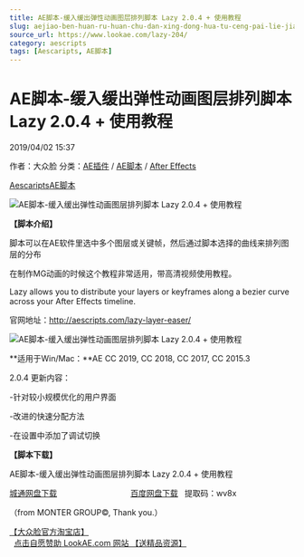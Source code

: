 ```yaml
---
title: AE脚本-缓入缓出弹性动画图层排列脚本 Lazy 2.0.4 + 使用教程
slug: aejiao-ben-huan-ru-huan-chu-dan-xing-dong-hua-tu-ceng-pai-lie-jiao-ben-lazy-2-0-4-shi-yong-jiao-cheng
source_url: https://www.lookae.com/lazy-204/
category: aescripts
tags: [Aescaripts, AE脚本]
---
```

# AE脚本-缓入缓出弹性动画图层排列脚本 Lazy 2.0.4 + 使用教程

2019/04/02 15:37

作者：大众脸
分类：[AE插件](https://www.lookae.com/after-effects/aechajian/) / [AE脚本](https://www.lookae.com/after-effects/aescripts/) / [After Effects](https://www.lookae.com/after-effects/)

[Aescaripts](https://www.lookae.com/tag/aescaripts/)[AE脚本](https://www.lookae.com/tag/ae%e8%84%9a%e6%9c%ac/)

![AE脚本-缓入缓出弹性动画图层排列脚本 Lazy 2.0.4 + 使用教程](https://www.lookae.com/wp-content/uploads/2019/04/Lazy-2-.jpg "AE脚本-缓入缓出弹性动画图层排列脚本 Lazy 2.0.4 + 使用教程-LookAE.com")

**【脚本介绍】**

脚本可以在AE软件里选中多个图层或关键帧，然后通过脚本选择的曲线来排列图层的分布

在制作MG动画的时候这个教程非常适用，带高清视频使用教程。

Lazy allows you to distribute your layers or keyframes along a bezier curve across your After Effects timeline.

官网地址：http://aescripts.com/lazy-layer-easer/

![AE脚本-缓入缓出弹性动画图层排列脚本 Lazy 2.0.4 + 使用教程](https://img.alicdn.com/imgextra/i3/705956171/TB2fSnucwoQMeJjy0FoXXcShVXa_!!705956171.gif "AE脚本-缓入缓出弹性动画图层排列脚本 Lazy 2.0.4 + 使用教程-LookAE.com")

**适用于Win/Mac：**AE CC 2019, CC 2018, CC 2017, CC 2015.3

2.0.4 更新内容：

-针对较小规模优化的用户界面

-改进的快速分配方法

-在设置中添加了调试切换

**【脚本下载】**

AE脚本-缓入缓出弹性动画图层排列脚本 Lazy 2.0.4 + 使用教程

[城通网盘下载](https://lookae.ctfile.com/fs/680462-358122228)                                 [百度网盘下载](https://pan.baidu.com/s/1AcBc4t_Y3rG_35zyhuGfJQ)   提取码：wv8x

（from MONTER GROUP©, Thank you.）

[【大众脸官方淘宝店】](https://lookae.taobao.com/)                [点击自愿赞助 LookAE.com 网站 【送精品资源】](https://www.lookae.com/sponsor/)
